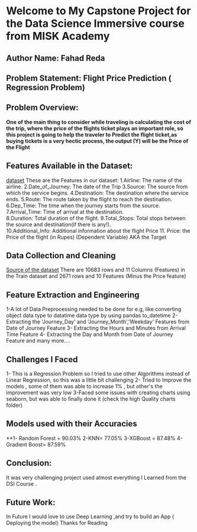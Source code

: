 # Welcome to My Capstone Project for the Data Science Immersive course from MISK Academy
## Author Name: Fahad Reda
## Problem Statement: Flight Price Prediction ( Regression Problem)
## Problem Overview: 
**One of the main thing to consider while traveling is calculating the cost of the trip, where the price of the flights ticket plays an important role, so this project is going to help the traveler to Predict the flight ticket,as buying tickets is a very hectic process, the output (Y) will be the Price of the Flight**
## Features Available in the Dataset:
[dataset](https://flic.kr/p/2kh1r8f)
These are the Features in our dataset:
    1.Airline: The name of the airline.
    2.Date_of_Journey: The date of the Trip
    3.Source: The source from which the service begins.
    4.Destination: The destination where the service ends. 
    5.Route: The route taken by the flight to reach the destination.   
    6.Dep_Time: The time when the journey starts from the source.  
    7.Arrival_Time: Time of arrival at the destination.  
    8.Duration: Total duration of the flight. 
    9.Total_Stops: Total stops between the source and destination(if there is any!).  
    10.Additional_Info: Additional information about the flight Price
    11. Price: the Price of the flight (in Rupes) (Dependent Variable) AKA the Target
## Data Collection and Cleaning
[Source of the dataset](https://www.machinehack.com/)
There are 10683 rows and 11 Columns (Features) in the Train dataset and  2671 rows and 10 Features (Minus the Price feature)
## Feature Extraction and Engineering
1-A lot of Data Preprocessing needed to be done for e.g, like converting object data type to datatime data type by using pandas to_datetime
2-Extracting the 'Journey_Day' and 'Journey_Month','Weekday' Features  from Date of Journey Feature
3- Extracting the Hours and Minutes from Arrival Time Feature
4- Extracting the Day and Month from Date of Journey Feature
and many more....
## Challenges I Faced 
1- This is a Regression Problem so I tried to use other Algorithms instead of Linear Regression, so this was a little bit challenging
2- Tried to Improve the models , some of them was able to increase 1% , but other's the improvement was very low
3-Faced some issues with creating charts using seaborn, but was able to finally done it (check the high Quality charts folder)

## Models used with their Accuracies
**1- Random Forest = 90.03%
  2-KNN= 77.05%
  3-XGBoost = 87.48%
  4-Gradient Boost= 87.59%
## Conclusion:
It was very challenging project used almost everything I Learned from the DSI Course .
## Future Work:
In Future I would love to use Deep Learning ,and try to build an App ( Deploying the model)
Thanks for Reading


